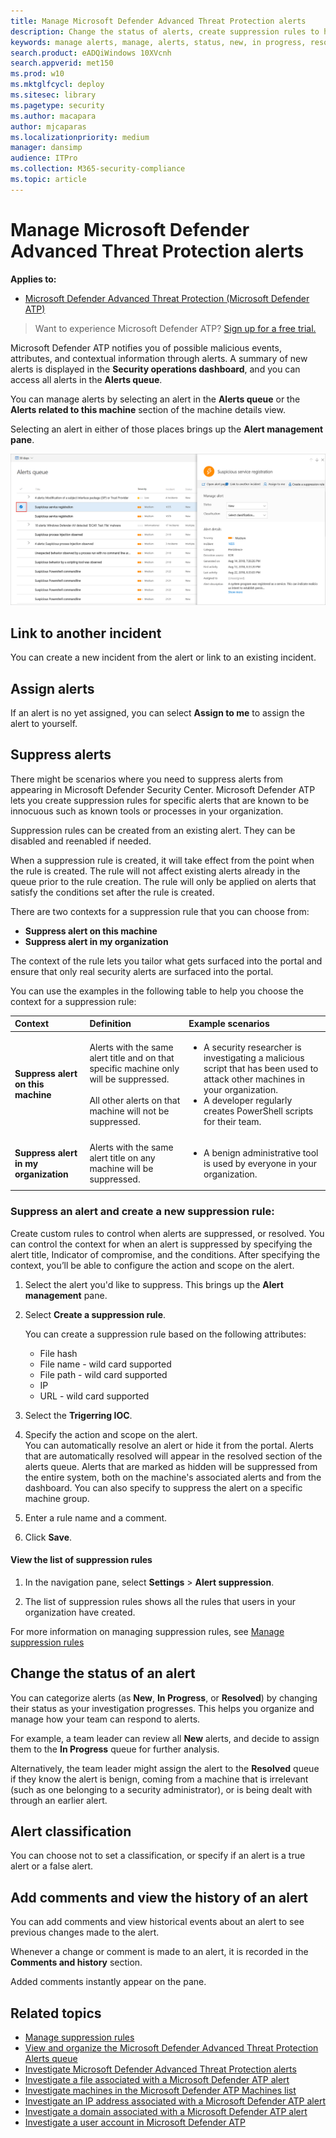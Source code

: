 ```yaml
---
title: Manage Microsoft Defender Advanced Threat Protection alerts
description: Change the status of alerts, create suppression rules to hide alerts, submit comments, and review change history for individual alerts with the Manage Alert menu.
keywords: manage alerts, manage, alerts, status, new, in progress, resolved, resolve alerts, suppress, supression, rules, context, history, comments, changes
search.product: eADQiWindows 10XVcnh
search.appverid: met150
ms.prod: w10
ms.mktglfcycl: deploy
ms.sitesec: library
ms.pagetype: security
ms.author: macapara
author: mjcaparas
ms.localizationpriority: medium
manager: dansimp
audience: ITPro
ms.collection: M365-security-compliance 
ms.topic: article
---
```


# Manage Microsoft Defender Advanced Threat Protection alerts

**Applies to:**
- [Microsoft Defender Advanced Threat Protection (Microsoft Defender ATP)](https://go.microsoft.com/fwlink/p/?linkid=2069559)

>Want to experience Microsoft Defender ATP? [Sign up for a free trial.](https://www.microsoft.com/en-us/WindowsForBusiness/windows-atp?ocid=docs-wdatp-managealerts-abovefoldlink)

Microsoft Defender ATP notifies you of possible malicious events, attributes, and contextual information through alerts. A summary of new alerts is displayed in the **Security operations dashboard**, and you can access all alerts in the **Alerts queue**.

You can manage alerts by selecting an alert in the **Alerts queue** or the **Alerts related to this machine** section of the machine details view.

Selecting an alert in either of those places brings up the **Alert management pane**.

![Image of alert status](images/atp-alerts-selected.png)

## Link to another incident
You can create a new incident from the alert or link to an existing incident. 

## Assign alerts
If an alert is no yet assigned, you can select **Assign to me** to assign the alert to yourself.


## Suppress alerts
There might be scenarios where you need to suppress alerts from appearing in Microsoft Defender Security Center. Microsoft Defender ATP lets you create suppression rules for specific alerts that are known to be innocuous such as known tools or processes in your organization. 

Suppression rules can be created from an existing alert. They can be disabled and reenabled if needed.

When a suppression rule is created, it will take effect from the point when the rule is created. The rule will not affect existing alerts already in the queue prior to the rule creation. The rule will only be applied on alerts that satisfy the conditions set after the rule is created.

There are two contexts for a suppression rule that you can choose from:

- **Suppress alert on this machine**
- **Suppress alert in my organization**

The context of the rule lets you tailor what gets surfaced into the portal and ensure that only real security alerts are surfaced into the portal.

You can use the examples in the following table to help you choose the context for a suppression rule:

| **Context**                           | **Definition**                                                                                                                                              | **Example scenarios**                                                                                                                                                                                                  |
|:--------------------------------------|:------------------------------------------------------------------------------------------------------------------------------------------------------------|:-----------------------------------------------------------------------------------------------------------------------------------------------------------------------------------------------------------------------|
| **Suppress alert on this machine**    | Alerts with the same alert title and on that specific machine only will be suppressed. <br /><br />All other alerts on that machine will not be suppressed. | <ul><li>A security researcher is investigating a malicious script that has been used to attack other machines in your organization.</li><li>A developer regularly creates PowerShell scripts for their team.</li></ul> |
| **Suppress alert in my organization** | Alerts with the same alert title on any machine will be suppressed.                                                                                         | <ul><li>A benign administrative tool is used by everyone in your organization.</li></ul>                                                                                                                               |


### Suppress an alert and create a new suppression rule:
Create custom rules to control when alerts are suppressed, or resolved. You can control the context for when an alert is suppressed by specifying the alert title, Indicator of compromise, and the conditions. After specifying the context, you’ll be able to configure the action and scope on the alert. 

1. Select the alert you'd like to suppress. This brings up the **Alert management** pane.

2.  Select **Create a suppression rule**.

    You can create a suppression rule based on the following attributes:
    
    * File hash 
    * File name - wild card supported
    * File path - wild card supported
    * IP
    * URL - wild card supported

3. Select the **Trigerring IOC**.
    
4. Specify the action and scope on the alert. <br>
   You can automatically resolve an alert or hide it from the portal. Alerts that are automatically resolved will appear in the resolved section of the alerts queue. Alerts that are marked as hidden will be suppressed from the entire system, both on the machine's associated alerts and from the dashboard. You can also specify to suppress the alert on a specific machine group.

5. Enter a rule name and a comment.

6. Click **Save**.

#### View the list of suppression rules

1. In the navigation pane, select **Settings** > **Alert suppression**.

2. The list of suppression rules shows all the rules that users in your organization have created.

For more information on managing suppression rules, see [Manage suppression rules](manage-suppression-rules.md)

## Change the status of an alert

You can categorize alerts (as **New**, **In Progress**, or **Resolved**) by changing their status as your investigation progresses. This helps you organize and manage how your team can respond to alerts.

For example, a team leader can review all **New** alerts, and decide to assign them to the **In Progress** queue for further analysis.

Alternatively, the team leader might assign the alert to the **Resolved** queue if they know the alert is benign, coming from a machine that is irrelevant (such as one belonging to a security administrator), or is being dealt with through an earlier alert.



## Alert classification
You can choose not to set a classification, or  specify if an alert is a true alert or a false alert.


## Add comments and view the history of an alert
You can add comments and view historical events about an alert to see previous changes made to the alert.

Whenever a change or comment is made to an alert, it is recorded in the **Comments and history** section.

Added comments instantly appear on the pane.


## Related topics
- [Manage suppression rules](manage-suppression-rules.md)
- [View and organize the Microsoft Defender Advanced Threat Protection Alerts queue ](alerts-queue.md)
- [Investigate Microsoft Defender Advanced Threat Protection alerts](investigate-alerts.md)
- [Investigate a file associated with a Microsoft Defender ATP alert](investigate-files.md)
- [Investigate machines in the Microsoft Defender ATP Machines list](investigate-machines.md)
- [Investigate an IP address associated with a Microsoft Defender ATP alert](investigate-ip.md)
- [Investigate a domain associated with a Microsoft Defender ATP alert](investigate-domain.md)
- [Investigate a user account in Microsoft Defender ATP](investigate-user.md)
